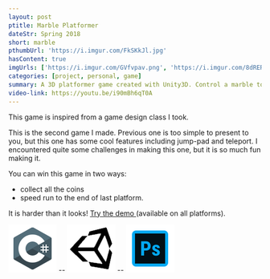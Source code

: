 ```yaml
---
layout: post
ptitle: Marble Platformer
dateStr: Spring 2018
short: marble
pthumbUrl: 'https://i.imgur.com/FkSKkJl.jpg'
hasContent: true
imgUrls: ['https://i.imgur.com/GVfvpav.png', 'https://i.imgur.com/8dRERWI.png', 'https://i.imgur.com/4uUSDFp.png', 'https://i.imgur.com/zvD1XBO.png']
categories: [project, personal, game]
summary: A 3D platformer game created with Unity3D. Control a marble to collect coins on the platforms.
video-link: https://youtu.be/i90mBh6qT0A
---
```

This game is inspired from a game design class I took.

This is the second game I made. Previous one is too simple to present to you, but this one has some cool features including jump-pad and teleport. I encountered quite some challenges in making this one, but it is so much fun making it.

You can win this game in two ways:
* collect all the coins
* speed run to the end of last platform.

It is harder than it looks! [Try the demo ](https://drive.google.com/open?id=1jPbJiUzC0FaQrGHwYtIguqc2XLTEaNQK) (available on all platforms).

![C# Logo](/assets/logos/c-sharp.png) -- ![Unity Logo](/assets/logos/unity.png) -- ![Adobe Photoshop Logo](/assets/logos/photoshop.png)
